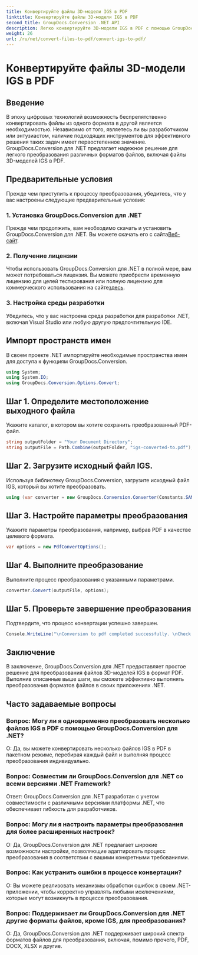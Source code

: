 ```yaml
---
title: Конвертируйте файлы 3D-модели IGS в PDF
linktitle: Конвертируйте файлы 3D-модели IGS в PDF
second_title: GroupDocs.Conversion .NET API
description: Легко конвертируйте 3D-модели IGS в PDF с помощью GroupDocs.Conversion для .NET. Загрузите сейчас и получите плавное преобразование форматов файлов.
weight: 26
url: /ru/net/convert-files-to-pdf/convert-igs-to-pdf/
---
```


# Конвертируйте файлы 3D-модели IGS в PDF

## Введение
В эпоху цифровых технологий возможность беспрепятственно конвертировать файлы из одного формата в другой является необходимостью. Независимо от того, являетесь ли вы разработчиком или энтузиастом, наличие подходящих инструментов для эффективного решения таких задач имеет первостепенное значение. GroupDocs.Conversion для .NET предлагает надежное решение для легкого преобразования различных форматов файлов, включая файлы 3D-моделей IGS в PDF.
## Предварительные условия
Прежде чем приступить к процессу преобразования, убедитесь, что у вас настроены следующие предварительные условия:
### 1. Установка GroupDocs.Conversion для .NET
 Прежде чем продолжить, вам необходимо скачать и установить GroupDocs.Conversion для .NET. Вы можете скачать его с сайта[Веб-сайт](https://releases.groupdocs.com/conversion/net/).
### 2. Получение лицензии
Чтобы использовать GroupDocs.Conversion для .NET в полной мере, вам может потребоваться лицензия. Вы можете приобрести временную лицензию для целей тестирования или полную лицензию для коммерческого использования на сайте[здесь](https://purchase.groupdocs.com/buy).
### 3. Настройка среды разработки
Убедитесь, что у вас настроена среда разработки для разработки .NET, включая Visual Studio или любую другую предпочтительную IDE.

## Импорт пространств имен
В своем проекте .NET импортируйте необходимые пространства имен для доступа к функциям GroupDocs.Conversion.
```csharp
using System;
using System.IO;
using GroupDocs.Conversion.Options.Convert;
```
## Шаг 1. Определите местоположение выходного файла
Укажите каталог, в котором вы хотите сохранить преобразованный PDF-файл.
```csharp
string outputFolder = "Your Document Directory";
string outputFile = Path.Combine(outputFolder, "igs-converted-to.pdf");
```
## Шаг 2. Загрузите исходный файл IGS.
Используя библиотеку GroupDocs.Conversion, загрузите исходный файл IGS, который вы хотите преобразовать.
```csharp
using (var converter = new GroupDocs.Conversion.Converter(Constants.SAMPLE_IGS))
```
## Шаг 3. Настройте параметры преобразования
Укажите параметры преобразования, например, выбрав PDF в качестве целевого формата.
```csharp
var options = new PdfConvertOptions();
```
## Шаг 4. Выполните преобразование
Выполните процесс преобразования с указанными параметрами.
```csharp
converter.Convert(outputFile, options);
```
## Шаг 5. Проверьте завершение преобразования
Подтвердите, что процесс конвертации успешно завершен.
```csharp
Console.WriteLine("\nConversion to pdf completed successfully. \nCheck output in {0}", outputFolder);
```

## Заключение
В заключение, GroupDocs.Conversion для .NET предоставляет простое решение для преобразования файлов 3D-моделей IGS в формат PDF. Выполнив описанные выше шаги, вы сможете эффективно выполнять преобразования форматов файлов в своих приложениях .NET.
## Часто задаваемые вопросы
### Вопрос: Могу ли я одновременно преобразовать несколько файлов IGS в PDF с помощью GroupDocs.Conversion для .NET?
О: Да, вы можете конвертировать несколько файлов IGS в PDF в пакетном режиме, перебирая каждый файл и выполняя процесс преобразования индивидуально.
### Вопрос: Совместим ли GroupDocs.Conversion для .NET со всеми версиями .NET Framework?
Ответ: GroupDocs.Conversion для .NET разработан с учетом совместимости с различными версиями платформы .NET, что обеспечивает гибкость для разработчиков.
### Вопрос: Могу ли я настроить параметры преобразования для более расширенных настроек?
О: Да, GroupDocs.Conversion для .NET предлагает широкие возможности настройки, позволяющие адаптировать процесс преобразования в соответствии с вашими конкретными требованиями.
### Вопрос: Как устранить ошибки в процессе конвертации?
О: Вы можете реализовать механизмы обработки ошибок в своем .NET-приложении, чтобы корректно управлять любыми исключениями, которые могут возникнуть в процессе преобразования.
### Вопрос: Поддерживает ли GroupDocs.Conversion для .NET другие форматы файлов, кроме IGS, для преобразования?
О: Да, GroupDocs.Conversion для .NET поддерживает широкий спектр форматов файлов для преобразования, включая, помимо прочего, PDF, DOCX, XLSX и другие.